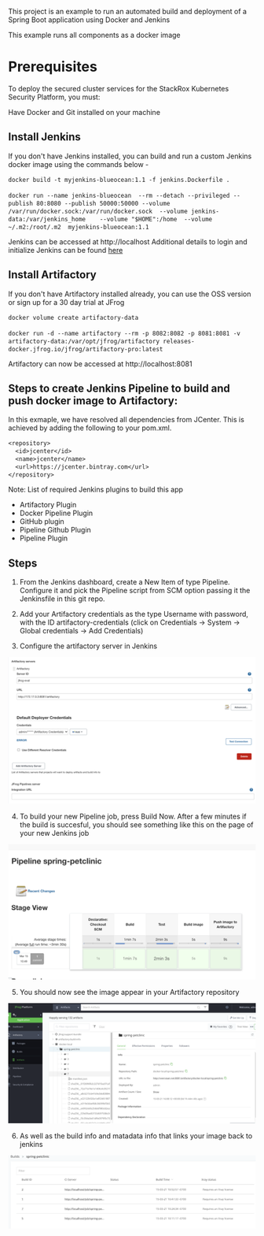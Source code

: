 This project is an example to run an automated build and deployment of a Spring Boot application using Docker and Jenkins

This example runs all components as a docker image

# Prerequisites
To deploy the secured cluster services for the StackRox Kubernetes Security Platform, you must:

Have Docker and Git installed on your machine

## Install Jenkins
If you don't have Jenkins installed, you can build and run a custom Jenkins docker image using the commands below -

```
docker build -t myjenkins-blueocean:1.1 -f jenkins.Dockerfile .

docker run --name jenkins-blueocean  --rm --detach --privileged --publish 80:8080 --publish 50000:50000 --volume /var/run/docker.sock:/var/run/docker.sock  --volume jenkins-data:/var/jenkins_home    --volume "$HOME":/home  --volume ~/.m2:/root/.m2  myjenkins-blueocean:1.1
```

Jenkins can be accessed at http://localhost
Additional details to login and initialize Jenkins can be found <a href=https://www.jenkins.io/doc/tutorials/build-a-java-app-with-maven/#run-jenkins-in-docker>here</a>


## Install Artifactory 

If you don't have Artifactory installed already, you can use the OSS version or sign up for a 30 day trial at JFrog

```
docker volume create artifactory-data

docker run -d --name artifactory --rm -p 8082:8082 -p 8081:8081 -v artifactory-data:/var/opt/jfrog/artifactory releases-docker.jfrog.io/jfrog/artifactory-pro:latest
```

Artifactory can now be accessed at http://localhost:8081


## Steps to create Jenkins Pipeline to build and push docker image to Artifactory:

In this exmaple, we have resolved all dependencies from JCenter. This is achieved by adding the following to your pom.xml.

```
<repository>
  <id>jcenter</id>
  <name>jcenter</name>
  <url>https://jcenter.bintray.com</url>
</repository>
```
Note: List of required Jenkins plugins to build this app

* Artifactory Plugin
* Docker Pipeline Plugin
* GitHub plugin
* Pipeline Github Plugin
* Pipeline Plugin

## Steps

1. From the Jenkins dashboard, create a New Item of type Pipeline. Configure it and pick the Pipeline script from SCM option passing it the Jenkinsfile in this git repo.

2. Add your Artifactory credentials as the type Username with password, with the ID artifactory-credentials (click on Credentials -> System -> Global credentials -> Add Credentials)

3. Configure the artifactory server in Jenkins 

![ScreenShot](https://raw.githubusercontent.com/tarunaz/spring-petclinic/main/images/artifactory_server.png)

4. To build your new Pipeline job, press Build Now. After a few minutes if the build is succesful, you should see something like this on the page of your new Jenkins job

![ScreenShot](https://raw.githubusercontent.com/tarunaz/spring-petclinic/main/images/jenkins.png)

5. You should now see the image appear in your Artifactory repository

![ScreenShot](https://raw.githubusercontent.com/tarunaz/spring-petclinic/main/images/artifactory.png)

6. As well as the build info and matadata info that links your image back to jenkins

![ScreenShot](https://raw.githubusercontent.com/tarunaz/spring-petclinic/main/images/builds.png)




